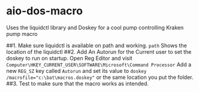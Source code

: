 # aio-dos-macro
Uses the liquidctl library and Doskey  for a cool pump controlling Kraken pump macro


##1. Make sure liquidctl is available on path and working.
 `path`
 Shows the location of the liquidctl
##2. Add An Autorun for the Current user to set the doskey to run on startup.
  Open Reg Editor and visit `Computer\HKEY_CURRENT_USER\SOFTWARE\Microsoft\Command Processor` Add a new `REG_SZ` key called `Autorun` and set its value to `doskey /macrofile="c:\bat\macros.doskey"` or the same location you put the folder.
##3. Test to make sure that the macro works as intended.
